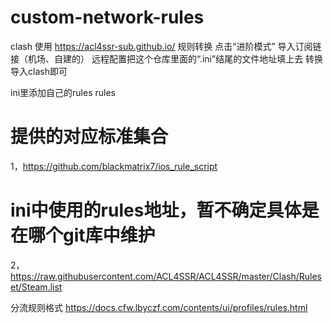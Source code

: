 # custom-network-rules

clash 
使用 https://acl4ssr-sub.github.io/ 规则转换
点击“进阶模式”
导入订阅链接（机场、自建的）
远程配置把这个仓库里面的“.ini”结尾的文件地址填上去
转换导入clash即可

ini里添加自己的rules
rules 
#  提供的对应标准集合
1，https://github.com/blackmatrix7/ios_rule_script 
#  ini中使用的rules地址，暂不确定具体是在哪个git库中维护
2，https://raw.githubusercontent.com/ACL4SSR/ACL4SSR/master/Clash/Ruleset/Steam.list 


分流规则格式 https://docs.cfw.lbyczf.com/contents/ui/profiles/rules.html

